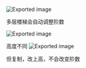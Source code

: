 ![Exported image](Exported%20image%2020250404144852-0.png)  

多层楼梯会自动调整阶数

![Exported image](Exported%20image%2020250404144853-1.png)

高度不同
 ![Exported image](Exported%20image%2020250404144854-2.png)

但复制，改上高，不会改变阶数